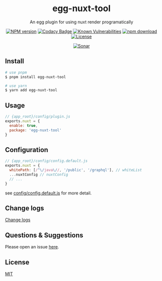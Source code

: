 <div style="text-align: center;" align="center">

# egg-nuxt-tool

An egg plugin for using nuxt render programatically

[![NPM version][npm-image]][npm-url]
[![Codacy Badge][codacy-image]][codacy-url]
[![Known Vulnerabilities][snyk-image]][snyk-url]
[![npm download][download-image]][download-url]
[![License][license-image]][license-url]

[![Sonar][sonar-image]][sonar-url]

</div>

## Install

```bash
# use pnpm
$ pnpm install egg-nuxt-tool

# use yarn
$ yarn add egg-nuxt-tool
```

## Usage

```js
// {app_root}/config/plugin.js
exports.nuxt = {
  enable: true,
  package: 'egg-nuxt-tool'
}
```

## Configuration

```js
// {app_root}/config/config.default.js
exports.nuxt = {
  whitePath: [/^\/java\//, '/public', '/graphql'], // whiteList
  ...nuxtConfig // nuxtConfig
  // ...
}
```

see [config/config.default.js](config/config.default.js) for more detail.

## Change logs

[Change logs](./CHANGELOG.md)

## Questions & Suggestions

Please open an issue [here](https://github.com/saqqdy/egg-nuxt-tool/issues).

## License

[MIT](LICENSE)

[npm-image]: https://img.shields.io/npm/v/egg-nuxt-tool.svg?style=flat-square
[npm-url]: https://npmjs.org/package/egg-nuxt-tool
[codacy-image]: https://app.codacy.com/project/badge/Grade/f70d4880e4ad4f40aa970eb9ee9d0696
[codacy-url]: https://www.codacy.com/gh/saqqdy/egg-nuxt-tool/dashboard?utm_source=github.com&utm_medium=referral&utm_content=saqqdy/egg-nuxt-tool&utm_campaign=Badge_Grade
[snyk-image]: https://snyk.io/test/npm/egg-nuxt-tool/badge.svg?style=flat-square
[snyk-url]: https://snyk.io/test/npm/egg-nuxt-tool
[download-image]: https://img.shields.io/npm/dm/egg-nuxt-tool.svg?style=flat-square
[download-url]: https://npmjs.org/package/egg-nuxt-tool
[license-image]: https://img.shields.io/badge/License-MIT-blue.svg
[license-url]: LICENSE
[sonar-image]: https://sonarcloud.io/api/project_badges/quality_gate?project=saqqdy_egg-nuxt-tool
[sonar-url]: https://sonarcloud.io/dashboard?id=saqqdy_egg-nuxt-tool
